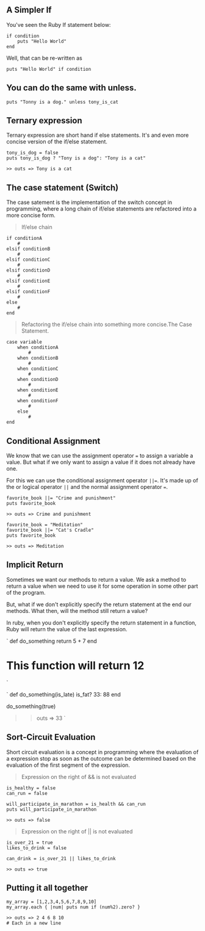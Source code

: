 ## A Simpler If
You've seen the Ruby If statement below:
```
if condition
    puts "Hello World"
end
```
Well, that can be re-written as
```
puts "Hello World" if condition
```
## You can do the same with unless.
```
puts "Tonny is a dog." unless tony_is_cat
```

## Ternary expression
Ternary expression are short hand if else statements. It's and even more concise version of the if/else statement.
```
tony_is_dog = false
puts tony_is_dog ? "Tony is a dog": "Tony is a cat"

>> outs => Tony is a cat
```

## The case statement (Switch)
The case satement is the implementation of the switch concept in programming, where a long chain of if/else statements are refactored into a more concise form.
> If/else chain
```
if conditionA
    #
elsif conditionB
    #
elsif conditionC
    #
elsif conditionD
    #
elsif conditionE
    #
elsif conditionF
    #
else
    #
end
```

> Refactoring the if/else chain into something more concise.The Case Statement.
```
case variable
    when conditionA
        #
    when conditionB
        #
    when conditionC
        #
    when conditionD
        #
    when conditionE
        #
    when conditionF
        #
    else
        #
end
```

## Conditional Assignment
We know that we can use the assignment operator `=` to assign a variable a value. But what if we only want to assign a value if it does not already have one.

For this we can use the conditional assignment operator `||=`. It's made up of the or logical operator `||` and the normal assignment operator `=`.
```
favorite_book ||= "Crime and punishment"
puts favorite_book

>> outs => Crime and punishment
```
```
favorite_book = "Meditation"
favorite_book ||= "Cat's Cradle"
puts favorite_book

>> outs => Meditation
```

## Implicit Return
Sometimes we want our methods to return a value. We ask a method to return a value when we need to use it for some operation in some other part of the program. 

But, what if we don't explicitly specify the return statement at the end our methods. What then, will the method still return a value?

In ruby, when you don't explicitly specify the return statement in a function, Ruby will return the value of the last expression.

`
def do_something
    return 5 + 7
end

# This function will return 12
`

`
def do_something(is_late)
    is_fat? 33: 88
end

do_something(true)

>> outs => 33
`

## Sort-Circuit Evaluation
Short circuit evaluation is a concept in programming where the evaluation of a expression stop as soon as the outcome can be determined based on the evaluation of the first segment of the expression.

> Expression on the right of && is not evaluated
```
is_healthy = false
can_run = false

will_participate_in_marathon = is_health && can_run
puts will_participate_in_marathon

>> outs => false
```

> Expression on the right of || is not evaluated
```
is_over_21 = true
likes_to_drink = false

can_drink = is_over_21 || likes_to_drink 

>> outs => true
```

## Putting it all together
```
my_array = [1,2,3,4,5,6,7,8,9,10]
my_array.each { |num| puts num if (num%2).zero? }

>> outs => 2 4 6 8 10
# Each in a new line
```
